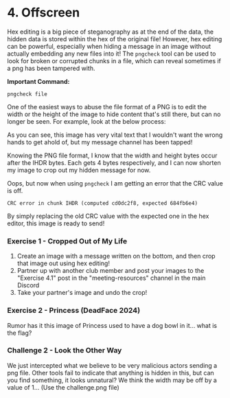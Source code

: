 # 4. Offscreen
Hex editing is a big piece of steganography as at the end of the data, the hidden data is stored within the hex of the original file! However, hex editing can be powerful, especially when hiding a message in an image without actually embedding any new files into it! The `pngcheck` tool can be used to look for broken or corrupted chunks in a file, which can reveal sometimes if a png has been tampered with.

**Important Command:**

`pngcheck file`

One of the easiest ways to abuse the file format of a PNG is to edit the width or the height of the image to hide content that's still there, but can no longer be seen. For example, look at the below process:

As you can see, this image has very vital text that I wouldn't want the wrong hands to get ahold of, but my message channel has been tapped!

Knowing the PNG file format, I know that the width and height bytes occur after the IHDR bytes. Each gets 4 bytes respectively, and I can now shorten my image to crop out my hidden message for now. 

Oops, but now when using `pngcheck` I am getting an error that the CRC value is off. 

`CRC error in chunk IHDR (computed cd0dc2f8, expected 684fb6e4)`

By simply replacing the old CRC value with the expected one in the hex editor, this image is ready to send! 

### Exercise 1 - Cropped Out of My Life
1. Create an image with a message written on the bottom, and then crop that image out using hex editing! 
2. Partner up with another club member and post your images to the "Exercise 4.1" post in the "meeting-resources" channel in the main Discord
3. Take your partner's image and undo the crop!

### Exercise 2 - Princess (DeadFace 2024)
Rumor has it this image of Princess used to have a dog bowl in it... what is the flag?

### Challenge 2 - Look the Other Way
We just intercepted what we believe to be very malicious actors sending a png file. Other tools fail to indicate that anything is hidden in this, but can you find something, it looks unnatural? We think the width may be off by a value of 1... (Use the challenge.png file)
